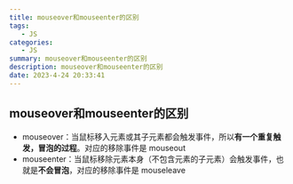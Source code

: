 ```yaml
---
title: mouseover和mouseenter的区别
tags: 
   - JS
categories: 
   - JS
summary: mouseover和mouseenter的区别
description: mouseover和mouseenter的区别
date: 2023-4-24 20:33:41
---
```






## mouseover和mouseenter的区别



- mouseover：当鼠标移入元素或其子元素都会触发事件，所以**有一个重复触发，冒泡的过程**。对应的移除事件是 mouseout
- mouseenter：当鼠标移除元素本身（不包含元素的子元素）会触发事件，也就是**不会冒泡**，对应的移除事件是 mouseleave


